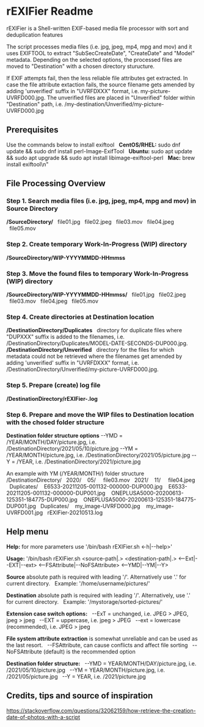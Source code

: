 # rEXIFier Readme
rEXIFier is a Shell-written EXIF-based media file processor with sort and deduplication features

The script processes media files (i.e. jpg, jpeg, mp4, mpg and mov) and it uses EXIFTOOL to extract "SubSecCreateDate", "CreateDate" and "Model" metadata. Depending on the selected options, the processed files are moved to "Destination" with a chosen directory sturucture.

If EXIF attempts fail, then the less reliable file attributes get extracted. 
In case the file attribute extaction fails, the source filename gets amended by adding 'unverified' suffix in "UVRFDXXX" format, i.e. my-picture-UVRFD000.jpg. The unverified files are placed in "Unverified" folder within "Destination" path, i.e. /my-destination/Unverified/my-picture-UVRFD000.jpg

## Prerequisites 
Use the commands below to install exiftool
&nbsp;&nbsp;**CentOS/RHEL:** sudo dnf update && sudo dnf install perl-Image-ExifTool
&nbsp;&nbsp;**Ubuntu:** sudo apt update && sudo apt upgrade && sudo apt install libimage-exiftool-perl
&nbsp;&nbsp;**Mac:** brew install exiftool\n"

## File Processing Overview

### Step 1. Search media files (i.e. jpg, jpeg, mp4, mpg and mov) in Source Directory
**/SourceDirectory/**
&nbsp;&nbsp;file01.jpg
&nbsp;&nbsp;file02.jpeg
&nbsp;&nbsp;file03.mov
&nbsp;&nbsp;file04.jpeg
&nbsp;&nbsp;file05.mov

### Step 2. Create temporary Work-In-Progress (WIP) directory
**/SourceDirectory/WIP-YYYYMMDD-HHmmss**

### Step 3. Move the found files to temporary Work-In-Progress (WIP) directory

**/SourceDirectory/WIP-YYYYMMDD-HHmmss/**
&nbsp;&nbsp;file01.jpg
&nbsp;&nbsp;file02.jpeg
&nbsp;&nbsp;file03.mov
&nbsp;&nbsp;file04.jpeg
&nbsp;&nbsp;file05.mov

### Step 4. Create directories at Destination location
**/DestinationDirectory/Duplicates**
&nbsp;&nbsp;directory for duplicate files where "DUPXXX" suffix is added to the filenames, i.e. /DestinationDirectory/Duplicates/MODEL-DATE-SECONDS-DUP000.jpg.
**/DestinationDirectory/Unverified**
&nbsp;&nbsp;directory for the files for which metadata could not be retrieved where the filenames get amended by adding 'unverified' suffix in "UVRFDXXX" format, i.e. /DestinationDirectory/Unverified/my-picture-UVRFD000.jpg.

### Step 5. Prepare (create) log file
**/DestinationDirectory/rEXIFier-<YYYYMMDD>.log**

### Step 6. Prepare and move the WIP files to Destination location with the chosed folder structure
**Destination folder structure options**
--YMD = /YEAR/MONTH/DAY/picture.jpg, i.e. /DestinationDirectory/2021/05/10/picture.jpg
--YM = /YEAR/MONTH/picture.jpg, i.e. /DestinationDirectory/2021/05/picture.jpg
--Y = /YEAR, i.e. /DestinationDirectory/2021/picture.jpg

An example with YM (/YEAR/MONTH/) folder structure
/DestinationDirectory/
&nbsp;&nbsp;2020/
&nbsp;&nbsp;&nbsp;05/
&nbsp;&nbsp;&nbsp;&nbsp;file03.mov
&nbsp;&nbsp;2021/
&nbsp;&nbsp;&nbsp;11/
&nbsp;&nbsp;&nbsp;&nbsp;file04.jpeg
&nbsp;&nbsp;Duplicates/
&nbsp;&nbsp;&nbsp;E6533-20211205-001132-000000-DUP000.jpg
&nbsp;&nbsp;&nbsp;E6533-20211205-001132-000000-DUP001.jpg
&nbsp;&nbsp;&nbsp;ONEPLUSA5000-20200613-125351-184775-DUP000.jpg
&nbsp;&nbsp;&nbsp;ONEPLUSA5000-20200613-125351-184775-DUP001.jpg
&nbsp;&nbsp;Duplicates/
&nbsp;&nbsp;&nbsp;my_image-UVRFD000.jpg
&nbsp;&nbsp;&nbsp;my_image-UVRFD001.jpg
&nbsp;&nbsp;rEXIFier-20210513.log

## Help menu
**Help:** for more parameters use '/bin/bash rEXIFier.sh <-h|--help>'

**Usage:** '/bin/bash rEXIFier.sh <source-path|.> <destination-path|.> <--Ext|--EXT|--ext> <--FSAttribute|--NoFSAttribute> <--YMD|--YM|--Y>

**Source** absolute path is required with leading '/'. Alternatively use '.' for current directory.
&nbsp;&nbsp;Example: '/home/username/pictures/'

**Destination** absolute path is required with leading '/'. Alternatively, use '.' for current directory.
&nbsp;&nbsp;Example: '/mystorage/sorted-pictures/'

**Extension case switch options:**
&nbsp;&nbsp;--ExT = unchanged, i.e. JPEG > JPEG, jpeg > jpeg
&nbsp;&nbsp;--EXT = uppercase, i.e. jpeg > JPEG
&nbsp;&nbsp;--ext = lowercase (recommended), i.e. JPEG > jpeg

**File system attribute extraction** is somewhat unreliable and can be used as the last resort.
&nbsp;&nbsp;--FSAttribute, can cause conflicts and affect file sorting
&nbsp;&nbsp;--NoFSAttribute (default) is the recommended option

**Destination folder structure:**
&nbsp;&nbsp;--YMD = YEAR/MONTH/DAY/picture.jpg, i.e. /2021/05/10/picture.jpg
&nbsp;&nbsp;--YM = YEAR/MONTH/picture.jpg, i.e. /2021/05/picture.jpg
&nbsp;&nbsp;--Y = YEAR, i.e. /2021/picture.jpg

## Credits, tips and source of inspiration
https://stackoverflow.com/questions/32062159/how-retrieve-the-creation-date-of-photos-with-a-script

